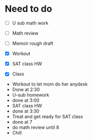  
# Need to do 


- [ ] U sub math work
- [ ] Math review
- [ ] Memoir rough draft
- [x] Workout
- [x] SAT class HW
- [x] Class


- Workout to let mom do her anydesk 
- Done at 2:30
- U-sub homework
- done at 3:00
- SAT class HW
- done at 3:30
- Treat and get ready for SAT class
- done at 7
- do math review until 8 
- Chill